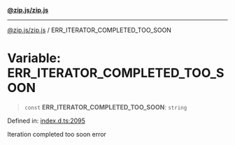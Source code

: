[**@zip.js/zip.js**](../README.md)

***

[@zip.js/zip.js](../globals.md) / ERR\_ITERATOR\_COMPLETED\_TOO\_SOON

# Variable: ERR\_ITERATOR\_COMPLETED\_TOO\_SOON

> `const` **ERR\_ITERATOR\_COMPLETED\_TOO\_SOON**: `string`

Defined in: [index.d.ts:2095](https://github.com/gildas-lormeau/zip.js/blob/00105a96aa8272ce26bff0eea7ebcfd6071ad540/index.d.ts#L2095)

Iteration completed too soon error

